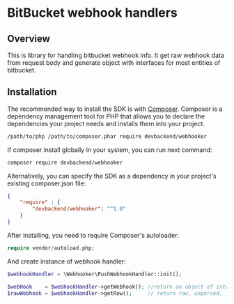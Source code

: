 # BitBucket webhook handlers

## Overview

This is library for handling bitbucket webhook info. It get raw webhook data from request body and generate object with interfaces for most entities of bitbucket.
 
## Installation
The recommended way to install the SDK is with [Composer](https://getcomposer.org/). Composer is a dependency management tool for PHP that allows you to declare the dependencies your project needs and installs them into your project.
 
```bash
/path/to/php /path/to/composer.phar require devbackend/webhooker
```

If composer install globally in your system, you can run next command:

```bash
composer require devbackend/webhooker
```

Alternatively, you can specify the SDK as a dependency in your project's existing composer.json file:
```json
{
    "require" : {
        "devbackend/webhooker": "^1.0" 
    }
}
```

After installing, you need to require Composer's autoloader:

```php
require vendor/autoload.php;
```

And create instance of webhook handler:
```php
$webhookHandler = \Webhooker\PushWebhookHandler::init();

$webHook    = $webhookHandler->getWebhook(); //return an object of interface PushWebhook
$rawWebhook = $webhookHandler->getRaw();     // return raw, unparsed, json-encoded webhook string 
```
